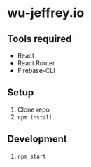 # wu-jeffrey.io

## Tools required
- React
- React Router
- Firebase-CLI

## Setup

1. Clone repo
2. `npm install`

## Development

1. `npm start`

